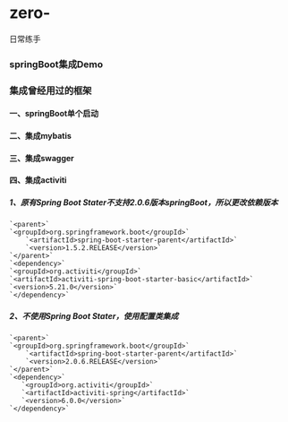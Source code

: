 # zero-  
日常练手  

### springBoot集成Demo  
 ### 集成曾经用过的框架  
#### 一、springBoot单个启动  
#### 二、集成mybatis  
#### 三、集成swagger  
#### 四、集成activiti  
##### 1、原有Spring Boot Stater不支持2.0.6版本springBoot，所以更改依赖版本  
    `<parent>`    
   	`<groupId>org.springframework.boot</groupId>`   
    	`<artifactId>spring-boot-starter-parent</artifactId>`     
    	`<version>1.5.2.RELEASE</version>`  
  	`</parent>`    
    `<dependency>`      
	`<groupId>org.activiti</groupId>`    
	`<artifactId>activiti-spring-boot-starter-basic</artifactId>`    
	`<version>5.21.0</version>`    
    `</dependency>`    
##### 2、不使用Spring Boot Stater，使用配置类集成  
    `<parent>`  
   	`<groupId>org.springframework.boot</groupId>`  
    	`<artifactId>spring-boot-starter-parent</artifactId>`  
    	`<version>2.0.6.RELEASE</version>`  
  	`</parent>`  
    `<dependency>`  
       `<groupId>org.activiti</groupId>`  
       `<artifactId>activiti-spring</artifactId>`  
       `<version>6.0.0</version>`  
    `</dependency>`   
